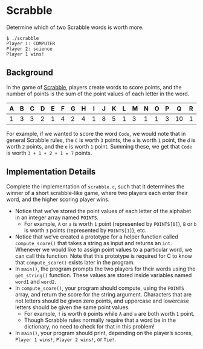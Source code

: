 # Scrabble

Determine which of two Scrabble words is worth more.

```
$ ./scrabble
Player 1: COMPUTER
Player 2: science
Player 1 wins!
```

## Background
In the game of [Scrabble](https://scrabble.hasbro.com/en-us/rules), players create words to score points, and the number of points is the sum of the point values of each letter in the word.

| A | B | C | D | E | F | G | H | I | J | K | L | M | N | O | P | Q  | R | S | T | U | V | W | X | Y | Z  |
| - | - | - | - | - | - | - | - | - | - | - | - | - | - | - | - | -- | - | - | - | - | - | - | - | - | -- |
| 1	| 3	| 3	| 2	| 1	| 4	| 2	| 4	| 1	| 8	| 5	| 1	| 3 | 1	| 1	| 3	| 10 | 1 | 1 | 1 | 1 | 4 | 4 | 8 | 4 | 10 |

For example, if we wanted to score the word `Code`, we would note that in general Scrabble rules, the `C` is worth `3` points, the `o` is worth `1` point, the `d` is worth `2` points, and the `e` is worth `1` point. Summing these, we get that `Code` is worth `3 + 1 + 2 + 1 = 7` points.

## Implementation Details
Complete the implementation of `scrabble.c`, such that it determines the winner of a short scrabble-like game, where two players each enter their word, and the higher scoring player wins.

* Notice that we’ve stored the point values of each letter of the alphabet in an integer array named `POINTS`.
  * For example, `A` or `a` is worth `1` point (represented by `POINTS[0]`), `B` or `b` is worth `3` points (represented by `POINTS[1]`), etc.
* Notice that we’ve created a prototype for a helper function called `compute_score()` that takes a string as input and returns an `int`. Whenever we would like to assign point values to a particular word, we can call this function. Note that this prototype is required for C to know that `compute_score()` exists later in the program.
* In `main()`, the program prompts the two players for their words using the `get_string()` function. These values are stored inside variables named `word1` and `word2`.
* In `compute_score()`, your program should compute, using the `POINTS` array, and return the score for the string argument. Characters that are not letters should be given zero points, and uppercase and lowercase letters should be given the same point values.
  * For example, `!` is worth `0` points while `A` and `a` are both worth `1` point.
  * Though Scrabble rules normally require that a word be in the dictionary, no need to check for that in this problem!
* In `main()`, your program should print, depending on the player’s scores, `Player 1 wins!`, `Player 2 wins!`, or `Tie!`.
